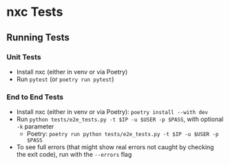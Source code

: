 # nxc Tests
## Running Tests
### Unit Tests
* Install nxc (either in venv or via Poetry)
* Run `pytest` (or `poetry run pytest`)

### End to End Tests
* Install nxc (either in venv or via Poetry): `poetry install --with dev`
* Run `python tests/e2e_tests.py -t $IP -u $USER -p $PASS`, with optional `-k` parameter
  * Poetry: `poetry run python tests/e2e_tests.py -t $IP -u $USER -p $PASS`
* To see full errors (that might show real errors not caught by checking the exit code), run with the `--errors` flag